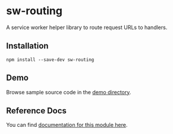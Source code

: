 # sw-routing

A service worker helper library to route request URLs to handlers.

## Installation

`npm install --save-dev sw-routing`

## Demo

Browse sample source code in the [demo directory](https://github.com/GoogleChrome/sw-helpers/tree/master/packages/sw-routing/demo).

## Reference Docs

You can find [documentation for this module here](https://googlechrome.github.io/sw-helpers/reference-docs/stable/latest/module-sw-routing.html#main).
